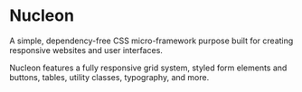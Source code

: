 # Nucleon

A simple, dependency-free CSS micro-framework purpose built for creating responsive websites and user interfaces.

Nucleon features a fully responsive grid system, styled form elements and buttons, tables, utility classes, typography, and more.
